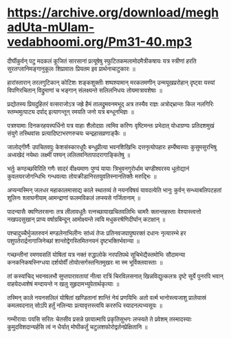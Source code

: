 # https://archive.org/download/meghadUta-mUlam-vedabhoomi.org/Pm31-40.mp3

दीर्घीकुर्वन् पटु मदकलं कूजितं सारसानां
प्रत्यूषेषु स्फुटितकमलामोदमैत्रीकषायः
यत्र स्त्रीणां हरति सुरतग्लानिमङ्गानुकूलः
शिप्रावातः प्रियतम इव प्रार्थनाचाटुकारः ॥

हारांस्तारान् तरलगुटिकान् कोटिशः शङ्कशुक्तीः
शष्पश्यामान् मरकतमणीन् उन्मयूखप्ररोहान्
दृष्ट्वा यस्यां विपणिरचितान् विद्रुमाणां च भङ्गान्
संलक्ष्यन्ते सलिलनिधयः तोयमात्रावशेषाः ॥

प्रद्योतस्य प्रियदुहितरं वत्सराजोऽत्र जह्रे
हैमं तालद्रुमवनमभूद् अत्र तस्यैव राज्ञः
अत्रोद्भ्रान्तः किल नलगिरिः स्तम्भमुत्पाट्य दर्पाद्
इत्यागन्तून् रमयति जनो यत्र बन्धूनभिज्ञः ॥

पत्रश्यामाः दिनकरहयस्पर्धिनो यत्र वाहाः
शैलोदग्राः त्वमिव करिणः वृष्टिमन्तः प्रभेदात्
योधाग्रण्यः प्रतिदशमुखं संयुगे तस्थिवांसः
प्रत्यादिष्टाभरणरुचयः चन्द्रहासव्रणाङ्कैः ॥

जालोद्गीर्णैः उपचितवपुः केशसंस्कारधूपैः
बन्धुप्रीत्या भवनशिखिभिः दत्तनृत्योपहारः
हर्म्येष्वस्याः कुसुमसुरभिषु अध्वखेदं नयेथाः
लक्ष्मीं पश्यन् ललितवनितापादरागाङ्कितेषु ॥

भर्तुः कण्ठच्छविरिति गणैः सादरं वीक्ष्यमाणः
पुण्यं यायाः त्रिभुवनगुरोर्धाम चण्डीश्वरस्य
धूतोद्यानं कुवलयरजोगन्धिभिः गन्धवत्याः
तोयक्रीडानिरतयुवतिस्नानतिक्तैः मरुद्भिः ॥

अप्यन्यस्मिन् जलधर महाकालमासाद्य काले
स्थातव्यं ते नयनविषयं यावदत्येति भानुः
कुर्वन् सन्ध्याबलिपटहतां शूलिनः श्लाघनीयाम्
आमन्द्राणां फलमविकलं लप्स्यसे गर्जितानाम् ॥

पादन्यासैः क्वणितरसनाः तत्र लीलावधूतैः
रत्नच्छायाखचितवलिभिः चामरैः क्लान्तहस्ताः
वेश्यास्त्वत्तो नखपदसुखान् प्राप्य वर्षाग्रबिन्दून्
आमोक्ष्यन्ते त्वयि मधुकरश्रेणिदीर्घान् कटक्षान् ॥

पश्चादुच्चैर्भुजतरुवनं मण्डलेनाभिलीनः
सांध्यं तेजः प्रतिनवजपापुष्परक्तं दधानः
नृत्यारम्भे हर पशुपतेरार्द्रनागाजिनेच्छां
शान्तोद्वेगस्तिमितनयनं दृष्टभक्तिर्भवान्या ॥

गच्छन्तीनां रमणवसतिं योषितां यत्र नक्तं
रुद्धालोके नरपतिपथे सूचिभेद्यैस्तमोभिः
सौदामन्या कनकनिकषस्निग्धया दर्शयोर्वीं
तोयोत्सर्गस्तनितमुखरः मा स्म भूर्विक्लवास्ताः ॥

तां कस्यांचिद् भवनवलभौ सुप्तपारावतायां
नीत्वा रात्रिं चिरविलसनात् खिन्नविद्युत्कलत्रः
दृष्टे सूर्ये पुनरपि भवान् वाहयेदध्वशेषं
मन्दायन्ते न खलु सुहृदामभ्युपेतार्थकृत्याः ॥

तस्मिन् काले नयनसलिलं योषितां खण्डितानां
शान्तिं नेयं प्रणयिभिः अतो वर्त्म भानोस्त्यजाशु
प्रालेयास्रं कमलवदनात् सोऽपि हर्तुं नलिन्याः
प्रत्यावृत्तस्त्वयि कररुधि स्यादनल्पभ्यसूयः ॥

गम्भीरायाः पयसि सरितः चेतसीव प्रसन्ने
छायात्मापि प्रकृतिसुभगः लप्स्यते ते प्रवेशम्
तस्मादस्याः कुमुदविशदान्यर्हसि त्वं न धैर्यात्
मोघीकर्तुं चटुलशफोरोद्वर्तनप्रेक्षितानि ॥

